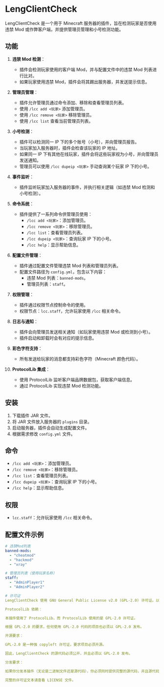 # LengClientCheck

LengClientCheck 是一个用于 Minecraft 服务器的插件，旨在检测玩家是否使用违禁 Mod 或作弊客户端，并提供管理员管理和小号检测功能。

## 功能

1. **违禁 Mod 检测**：
   - 插件会检测玩家使用的客户端 Mod，并与配置文件中的违禁 Mod 列表进行比对。
   - 如果玩家使用违禁 Mod，插件会将其踢出服务器，并发送提示信息。

2. **管理员管理**：
   - 插件允许管理员通过命令添加、移除和查看管理员列表。
   - 使用 `/lcc add <玩家>` 添加管理员。
   - 使用 `/lcc remove <玩家>` 移除管理员。
   - 使用 `/lcc list` 查看当前管理员列表。

3. **小号检测**：
   - 插件可以检测同一 IP 下的多个账号（小号），并向管理员报告。
   - 当玩家加入服务器时，插件会检查该玩家的 IP 地址。
   - 如果同一 IP 下有其他在线玩家，插件会将这些玩家视为小号，并向管理员发送通知。
   - 管理员可以使用 `/lcc dupeip <玩家>` 手动查询某个玩家 IP 下的小号。

4. **事件监听**：
   - 插件监听玩家加入服务器的事件，并执行相关逻辑（如违禁 Mod 检测和小号检测）。

5. **命令系统**：
   - 插件提供了一系列命令供管理员使用：
     - `/lcc add <玩家>`：添加管理员。
     - `/lcc remove <玩家>`：移除管理员。
     - `/lcc list`：查看管理员列表。
     - `/lcc dupeip <玩家>`：查询玩家 IP 下的小号。
     - `/lcc help`：显示帮助信息。

6. **配置文件管理**：
   - 插件通过配置文件管理违禁 Mod 列表和管理员列表。
   - 配置文件路径为 `config.yml`，包含以下内容：
     - 违禁 Mod 列表：`banned-mods`。
     - 管理员列表：`staff`。

7. **权限管理**：
   - 插件通过权限节点控制命令的使用。
   - 权限节点：`lcc.staff`，允许玩家使用 `/lcc` 相关命令。

8. **日志与通知**：
   - 插件会向管理员发送相关通知（如玩家使用违禁 Mod 或检测到小号）。
   - 插件启动和卸载时会有对应的提示信息。

9. **彩色字符支持**：
   - 所有发送给玩家的消息都支持彩色字符（Minecraft 颜色代码）。

10. **ProtocolLib 集成**：
    - 使用 ProtocolLib 监听客户端品牌数据包，获取客户端信息。
    - 通过 ProtocolLib 实现违禁 Mod 检测功能。

## 安装

1. 下载插件 JAR 文件。
2. 将 JAR 文件放入服务器的 `plugins` 目录。
3. 启动服务器，插件会自动生成配置文件。
4. 根据需求修改 `config.yml` 文件。

## 命令

- `/lcc add <玩家>`：添加管理员。
- `/lcc remove <玩家>`：移除管理员。
- `/lcc list`：查看管理员列表。
- `/lcc dupeip <玩家>`：查询玩家 IP 下的小号。
- `/lcc help`：显示帮助信息。

## 权限

- `lcc.staff`：允许玩家使用 `/lcc` 相关命令。

## 配置文件示例

```yaml
# 违禁Mod列表
banned-mods:
  - "cheatmod"
  - "hackmod"
  - "xray"

# 管理员列表（使用玩家名称）
staff:
  - "AdminPlayer1"
  - "AdminPlayer2"

# 许可证
LengClientCheck 使用 GNU General Public License v2.0 (GPL-2.0) 许可证。以下是原因：

ProtocolLib 依赖：

本插件使用了 ProtocolLib，而 ProtocolLib 使用的是 GPL-2.0 许可证。

根据 GPL-2.0 的要求，任何使用 GPL-2.0 代码的项目也必须以 GPL-2.0 发布。

开源要求：

GPL-2.0 是一种强 copyleft 许可证，要求项目必须开源。

因此，LengClientCheck 的源代码必须公开，并且必须以 GPL-2.0 发布。

分发要求：

如果你分发本插件（无论是二进制文件还是源代码），你必须同时提供完整的源代码，并且源代码也必须以 GPL-2.0 发布。

完整的许可证文本请查看 LICENSE 文件。
